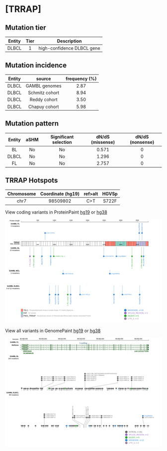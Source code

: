 # [TRRAP]

## Mutation tier

|Entity|Tier|Description               |
|:------:|:----:|--------------------------|
|DLBCL |1   |high-confidence DLBCL gene|
## Mutation incidence

|Entity|source        |frequency (%)|
|:------:|:--------------:|:-------------:|
|DLBCL |GAMBL genomes |2.87         |
|DLBCL |Schmitz cohort|8.94         |
|DLBCL |Reddy cohort  |3.50         |
|DLBCL |Chapuy cohort |5.98         |

## Mutation pattern

|Entity|aSHM|Significant selection|dN/dS (missense)|dN/dS (nonsense)|
|:------:|:----:|:---------------------:|:----------------:|:----------------:|
|BL    |No  |No                   |0.571           |0               |
|DLBCL |No  |No                   |1.296           |0               |
|FL    |No  |No                   |2.757           |0               |




 ## TRRAP Hotspots

| Chromosome |Coordinate (hg19) | ref>alt | HGVSp | 
 | :---:| :---: | :--: | :---: |
| chr7 | 98509802 | C>T | S722F |

View coding variants in ProteinPaint [hg19](https://www.bcgsc.ca/downloads/morinlab/GAMBL/test/genes/TRRAP_protein.html)  or [hg38](https://www.bcgsc.ca/downloads/morinlab/GAMBL/test/genes/TRRAP_protein_hg38.html)

![image](images/proteinpaint/TRRAP_NM_003496.svg)

View all variants in GenomePaint [hg19](https://www.bcgsc.ca/downloads/morinlab/GAMBL/test/genes/TRRAP.html)  or [hg38](https://www.bcgsc.ca/downloads/morinlab/GAMBL/test/genes/TRRAP_hg38.html)

![image](images/proteinpaint/TRRAP.svg)
